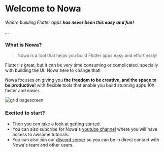 # Welcome to Nowa

*Where building Flutter apps **has never been this easy and fun!***

...

### What is Nowa?

> Nowa is a tool that helps you build Flutter apps easy and effortlessly! 

Flutter is great, but it can be very time consuming or complicated, specially with building the UI. Nowa here to change that!

Nowa focuses on giving you **the freedom to be creative, and the space to be productive!** with flexible tools that enable you build stunning apps 10X faster and easier.





![grid pagescreen](https://user-images.githubusercontent.com/85486126/172159851-7ef3d244-83aa-4591-ad77-fefd8662aef7.png)

### Excited to start?
* Then you can take a look at [getting started](getting_started.md). 
* You can also subcribe for Nowa's [youtube channel](https://www.youtube.com/channel/UCvP7LKeb2sW1yTUqHAFEKOw) where you will have access to awsome tutorials.
* You can also join our [discord server](https://discord.com/invite/ByKfn3H7gX) so you can be in direct contact with Nowa's team and other users.

